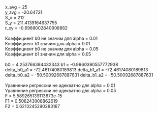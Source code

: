 x_avg = 25<br>
y_avg = -20.64721<br>
S_x = 212<br>
S_y = 211.4139164637755<br>
r_xy = -0.9988002840908882<br>
<br>
Коэффициент b0 не значим для alpha = 0.01<br>
Коэффициент b1 значим для alpha = 0.01<br>
Коэффициент b0 не значим для alpha = 0.05<br>
Коэффициент b1 значим для alpha = 0.05<br>
<br>
b0 = 4.253766394432343 b1 = -0.9960390557772938<br>
delta_b0_a1 = -72.46174080189813 delta_b1_a1 = -72.46174080189813<br>
delta_b0_a2 = -50.50092687887631 delta_b1_a2 = -50.50092687887631<br>
<br>
Уравнение регрессии не адекватно для alpha = 0.01<br>
Уравнение регрессии не адекватно для alpha = 0.05<br>
F = 5.589265139113673e-15<br>
F1 = 0.508243008862619<br>
F2 = 0.6210245290383187<br>
